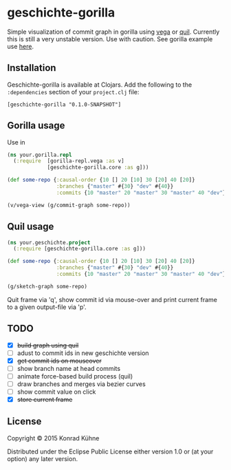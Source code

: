 # geschichte-gorilla
Simple visualization of commit graph in gorilla using [vega](https://github.com/trifacta/vega) or [quil](https://github.com/quil/quil). Currently this is still a very unstable version. Use with caution.
See gorilla example use [here](http://viewer.gorilla-repl.org/view.html?source=github&user=kordano&repo=geschichte-gorilla&path=example.clj).

## Installation
Geschichte-gorilla is available at Clojars. Add the following to the `:dependencies` section of your `project.clj` file:

```
[geschichte-gorilla "0.1.0-SNAPSHOT"]
```

## Gorilla usage
Use in
```clojure
(ns your.gorilla.repl
  (:require  [gorilla-repl.vega :as v]
             [geschichte-gorilla.core :as g]))

(def some-repo {:causal-order {10 [] 20 [10] 30 [20] 40 [20]}
                :branches {"master" #{30} "dev" #{40}}
                :commits {10 "master" 20 "master" 30 "master" 40 "dev"}})

(v/vega-view (g/commit-graph some-repo))

```


## Quil usage
```clojure
(ns your.geschichte.project
  (:require [geschichte-gorilla.core :as g]))

(def some-repo {:causal-order {10 [] 20 [10] 30 [20] 40 [20]}
                :branches {"master" #{30} "dev" #{40}}
                :commits {10 "master" 20 "master" 30 "master" 40 "dev"}})

(g/sketch-graph some-repo)

```
Quit frame via 'q', show commit id via mouse-over and print current frame to a given output-file via 'p'.


## TODO
- [x] ~~build graph using quil~~
- [ ] adust to commit ids in new geschichte version
- [x] ~~get commit ids on mouseover~~
- [ ] show branch name at head commits
- [ ] animate force-based build process (quil)
- [ ] draw branches and merges via bezier curves
- [ ] show commit value on click
- [x] ~~store current frame~~

## License

Copyright © 2015 Konrad Kühne

Distributed under the Eclipse Public License either version 1.0 or (at
your option) any later version.
